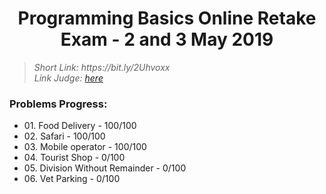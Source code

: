 <h1 align="center">Programming Basics Online Retake Exam - 2 and 3 May 2019</h1>

<blockquote>
    <i>
        Short Link: https://bit.ly/2Uhvoxx
    </i>
    <br>
    <i>
        Link Judge: <a href="https://judge.softuni.bg/Contests/Practice/Index/1654#0">here</a>
    </i>
</blockquote>

<h3>Problems Progress:</h3>
<ul>
<li>
    01. Food Delivery - 100/100
</li>

<li>
    02. Safari - 100/100
</li>

<li>
    03. Mobile operator - 100/100
</li>

<li>
    04. Tourist Shop - 0/100
</li>

<li>
    05. Division Without Remainder - 0/100
</li>

<li>
    06. Vet Parking - 0/100
</li>
</ul>

